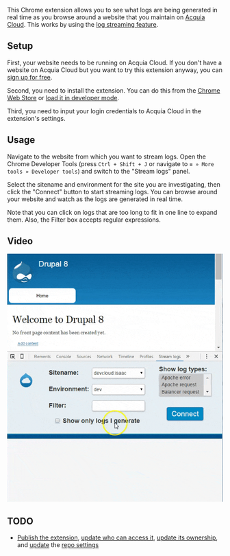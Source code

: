 This Chrome extension allows you to see what logs are being generated in real
time as you browse around a website that you maintain on
[Acquia Cloud](https://www.acquia.com/products-services/acquia-cloud). This
works by using the
[log streaming feature](https://docs.acquia.com/cloud/configure/logging/stream).

## Setup

First, your website needs to be running on Acquia Cloud. If you don't have a
website on Acquia Cloud but you want to try this extension anyway, you can
[sign up for free](https://insight.acquia.com/free).

Second, you need to install the extension. You can do this from the
[Chrome Web Store](https://chrome.google.com/webstore/detail/logstream/pnpolgbojealkmfopnjlkaabicpdlhbg)
or [load it in developer mode](https://developer.chrome.com/extensions/getstarted#unpacked).

Third, you need to input your login credentials to Acquia Cloud in the
extension's settings.

## Usage

Navigate to the website from which you want to stream logs. Open the Chrome
Developer Tools (press `Ctrl + Shift + J` or navigate to
`≡ » More tools » Developer tools`) and switch to the "Stream logs" panel.

Select the sitename and environment for the site you are investigating, then
click the "Connect" button to start streaming logs. You can browse around your
website and watch as the logs are generated in real time.

Note that you can click on logs that are too long to fit in one line to expand
them. Also, the Filter box accepts regular expressions.

## Video

![Logstream video](logstream-video.gif)

## TODO

- [Publish the extension](https://backlog.acquia.com/browse/IT-12978), [update who can access it](https://chrome.google.com/webstore/developer/edit/pnpolgbojealkmfopnjlkaabicpdlhbg), [update its ownership](https://blog.chromium.org/2013/08/group-based-publishing-in-chrome-web.html), and [update](https://backlog.acquia.com/browse/GIT-1389) the [repo settings](https://github.com/acquia/logstream-chrome)
